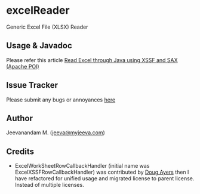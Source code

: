 excelReader
===========

Generic Excel File (XLSX) Reader

Usage & Javadoc
---------------
Please refer this article [Read Excel through Java using XSSF and SAX (Apache POI)][1]

Issue Tracker
-------------
Please submit any bugs or annoyances [here][3]

Author
------
Jeevanandam M. (jeeva@myjeeva.com)

Credits
-------
* ExcelWorkSheetRowCallbackHandler (initial name was ExcelXSSFRowCallbackHandler) was contributed by [Doug Ayers][2] then I have refactored for unified usage and migrated license to parent license. Instead of multiple licenses.


[1]: http://myjeeva.com/read-excel-through-java-using-xssf-and-sax-apache-poi.html 
[2]: https://github.com/DouglasCAyers
[3]: https://github.com/jeevatkm/excelReader/issues
